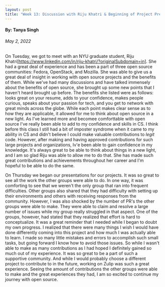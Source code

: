 ```yaml
---
layout: post
title: "Week 13: Discussion with Riju Khatri & Beginning of Project Presentations"
---
```


#### By: Tanya Singh
###### May 2, 2022 

On Tuesday, we got to meet with an NYU graduate student, Riju Khatri[https://www.linkedin.com/in/riju-khatri/?originalSubdomain=in]. She had a great deal of experience and has been a part of three open source communities: Fedora, OpenStack, and Mozilla. She was able to give us a great deal of insight in working with open source projects and the benefits of them. While we've had many discussions and have talked immensely about the benefits of open source, she brought up some new points that I haven't heard brought up before. The benefits she listed were as follows: looks great on your resume, adds to your confidence, makes people curious, speaks about your passion for tech, and you get to network with great minds across the globe. While each point makes clear sense as to how they are applicable, it allowed for me to think about open source in a new light. As I've learned more and becomee comforttable with open source I've really been able to add to my confidence and skills in CS. I think before this class I still had a bit of imposter syndrome when it came to my ability in CS and didn't believe I could make valuable contributions to *legit* code. However, after making and having approved contributions for such large projects and organizations, Iv'e been able to gain confidence in my knowledge. It's always great to be able to think about things in a new light, and I am so glad Riju was able to allow me to do that. She has made such great contributions and achievements throughout her career and I'm hopeful to be able to do the same. 

On Thursday we began our presentations for our projects. It was so great to see all the work the other groups were able to do. In one way, it was comforting to see that we weren't the only group that ran into frequent difficulties. Other groups also shared that they had difficulty with setting up their environments and others with receiving responses from the community. However, I was also shocked by the number of PR's the other groups were able to make. They were able to claim and resolve a large number of issues while my group really struggled in that aspect. One of the groups, however, had stated that they realized that effort is hard to conceptualize. It was a great reminder that I needed while I began to doubt my own progress. I realized that there were many things I wish I would have done differently coming into this project and how much I was actually able to learn. I made so many little mistakes and errors to accomplish such small tasks, but going forward I know how to avoid those issues. So while I wasn't able to make as many contributions as I had hoped I definitely gained so much out of my experience. It was so great to be a part of such a supportive community. And while I would probably choose a different project to contribute to in the future, working on Zulip was such a great experience. Seeing the amount of contributions the other groups were able to make and the great experiences they had, I am so excited to continue my journey with open source. 